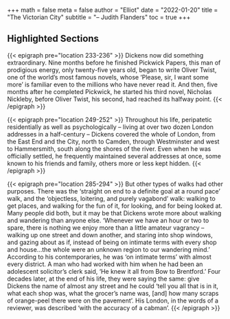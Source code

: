 +++
math = false 
meta = false
author = "Elliot"
date = "2022-01-20"
title = "The Victorian City"
subtitle = "– Judith Flanders"
toc = true
+++

## Highlighted Sections

{{< epigraph pre="location 233-236" >}}
Dickens now did something extraordinary. Nine months before he finished Pickwick Papers, this man of prodigious energy, only twenty-five years old, began to write Oliver Twist, one of the world’s most famous novels, whose ‘Please, sir, I want some more’ is familiar even to the millions who have never read it. And then, five months after he completed Pickwick, he started his third novel, Nicholas Nickleby, before Oliver Twist, his second, had reached its halfway point.
{{< /epigraph >}}

{{< epigraph pre="location 249-252" >}}
Throughout his life, peripatetic residentially as well as psychologically – living at over two dozen London addresses in a half-century – Dickens covered the whole of London, from the East End and the City, north to Camden, through Westminster and west to Hammersmith, south along the shores of the river. Even when he was officially settled, he frequently maintained several addresses at once, some known to his friends and family, others more or less kept hidden.
{{< /epigraph >}}

{{< epigraph pre="location 285-294" >}}
But other types of walks had other purposes. There was the ‘straight on end to a definite goal at a round pace’ walk, and the ‘objectless, loitering, and purely vagabond’ walk: walking to get places, and walking for the fun of it, for looking, and for being looked at. Many people did both, but it may be that Dickens wrote more about walking and wandering than anyone else. ‘Whenever we have an hour or two to spare, there is nothing we enjoy more than a little amateur vagrancy – walking up one street and down another, and staring into shop windows, and gazing about as if, instead of being on intimate terms with every shop and house…the whole were an unknown region to our wandering mind.’ According to his contemporaries, he was ‘on intimate terms’ with almost every district. A man who had worked with him when he had been an adolescent solicitor’s clerk said, ‘He knew it all from Bow to Brentford.’ Four decades later, at the end of his life, they were saying the same: give Dickens the name of almost any street and he could ‘tell you all that is in it, what each shop was, what the grocer’s name was, [and] how many scraps of orange-peel there were on the pavement’. His London, in the words of a reviewer, was described ‘with the accuracy of a cabman’.
{{< /epigraph >}}


